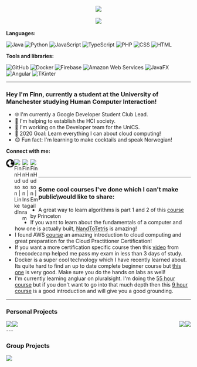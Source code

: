 <p align="center">
  <img src="https://komarev.com/ghpvc/?username=HudsonFinn&color=red&style=plastic" />
</p>

<a href="https://www.linkedin.com/in/finn-hudson/">
<p align="center">
      <img src="https://github-readme-stats.vercel.app/api?username=HudsonFinn&show_icons=true&hide_border=true&count_private=true&hide_rank=true&theme=synthwave" />
</p>
</a>

**Languages:**

![Java](https://img.shields.io/badge/-Java-000000?style=flat&logo=Java&logoColor=E06C00)
![Python](https://img.shields.io/badge/-Python-000000?style=flat&logo=Python&logoColor=007396)
![JavaScript](https://img.shields.io/badge/-JavaScript-000000?style=flat&logo=javascript)
![TypeScript](https://img.shields.io/badge/-TypeScript-000000?style=flat&logo=typescript&logoColor=2F74C0)
![PHP](https://img.shields.io/badge/-PHP-000000?style=flat&logo=PHP)
![CSS](https://img.shields.io/badge/-CSS-000000?style=flat&logo=CSS3&logoColor=0078BD)
![HTML](https://img.shields.io/badge/-HTML-000000?style=flat&logo=HTML5)

**Tools and libraries:**

![GitHub](https://img.shields.io/badge/-GitHub-000000?style=flat&logo=github&logoColor=FFFFFF)
![Docker](https://img.shields.io/badge/-docker-000000?style=flat&logo=docker)
![Firebase](https://img.shields.io/badge/-Firebase-000000?style=flat&logo=Google)
![Amazon Web Services](https://img.shields.io/badge/-AWS-000000?style=flat&logo=Amazon)
![JavaFX](https://img.shields.io/badge/-JavaFX-000000?style=flat&logo=Java&logoColor=E06C00)
![Angular](https://img.shields.io/badge/-Angular-000000?style=flat&logo=Angular&logoColor=DF2E31)
![TKinter](https://img.shields.io/badge/-Angular-000000?style=flat&logo=Python&logoColor=007396)
<br/>

---

### Hey I'm Finn, currently a student at the University of Manchester studying Human Computer Interaction!

- 🌐 I'm currently a Google Developer Student Club Lead.
- 🌱 I'm helping to establish the HCI society.
- 👯 I'm working on the Developer team for the UniCS.
- 🥅 2020 Goal: Learn everything I can about cloud computing!
- 😊 Fun fact: I'm learning to make cocktails and speak Norwegian!

**Connect with me:**

[<img align="left" alt="FinnHudson | Website" width="22px" src="https://raw.githubusercontent.com/iconic/open-iconic/master/svg/globe.svg" />][website]
[<img align="left" alt="FinnHudson | LinkedIn" width="22px" src="https://cdn.jsdelivr.net/npm/simple-icons@v3/icons/linkedin.svg" />][linkedin]
[<img align="left" alt="FinnHudson | Instagram" width="22px" src="https://cdn.jsdelivr.net/npm/simple-icons@v3/icons/instagram.svg" />][instagram]
[<img align="left" alt="FinnHudson | Email" width="22px" src="https://cdn.jsdelivr.net/npm/simple-icons@v3/icons/gmail.svg" />][email]

<br/>
<br/>

---

### Some cool courses I've done which I can't make public\\would like to share:

- A great way to learn algorithms is part 1 and 2 of this [course][algos] by Princeton
- If you want to learn about the fundamentals of a computer and how one is actually built, [NandToTetris][nand] is amazing!
- I found AWS [course][aws] an amazing introduction to cloud computing and great preparation for the Cloud Practitioner Certification!
- If you want a more certification specific course then this [video][AWScert] from freecodecamp helped me pass my exam in less than 3 days of study.
- Docker is a super cool technology which I have recently learned about. Its quite hard to find an up to date complete beginner course but [this one][docker] is very good. Make sure you do the hands on labs as well!
- I'm currently learning angluar on pluralsight. I'm doing the [55 hour course][Angular55] but if you don't want to go into that much depth then this [9 hour course][Angular9] is a good introduction and will give you a good grounding.
---

### Personal Projects

<div>
  <a href="https://github.com/HudsonFinn/AlgorithmVisualiser">
    <img align="left" src="https://github-readme-stats.vercel.app/api/pin/?username=HudsonFinn&repo=AlgorithmVisualiser&theme=bear" />
  </a>

  <a href="https://github.com/HudsonFinn/2d-Raycasting">
    <img align="right" src="https://github-readme-stats.vercel.app/api/pin/?username=HudsonFinn&repo=2d-Raycasting&theme=bear" />
  </a>

  <a href="https://github.com/HudsonFinn/FileMover">
    <img align="left" src="https://github-readme-stats.vercel.app/api/pin/?username=HudsonFinn&repo=FileMover&theme=bear" />
  </a>

  <a href="https://github.com/HudsonFinn/Pathfinding">
    <img align="right" src="https://github-readme-stats.vercel.app/api/pin/?username=HudsonFinn&repo=PathFinding&theme=bear" />
  </a>
</div>

<br>
---

### Group Projects

<a href="https://github.com/HudsonFinn/F.i.o.N.a">
  <img align="left" src="https://github-readme-stats.vercel.app/api/pin/?username=HudsonFinn&repo=F.i.o.N.a&theme=bear" />
</a>


[website]: https:www.finnhudson.co.uk
[linkedin]: https://www.linkedin.com/in/finn-hudson/
[instagram]: https://www.instagram.com/the_project_bot/
[email]: 11finnh@gmail.com
[github]: https://github.com/HudsonFinn
[algos]: https://www.coursera.org/learn/algorithms-part1
[nand]: https://www.coursera.org/learn/build-a-computer/home/welcome
[aws]: https://www.aws.training/Details/Curriculum?id=27076
[docker]: https://www.youtube.com/watch?v=fqMOX6JJhGo&list=PL6jgPwuZeC2pHBIJNuUQSeBLs8oJm8sW4&index=4
[AWScert]: https://youtu.be/3hLmDS179YE
[Angular9]: https://app.pluralsight.com/library/courses/angular-fundamentals/table-of-contents
[Angular55]: https://app.pluralsight.com/paths/skill/angular
